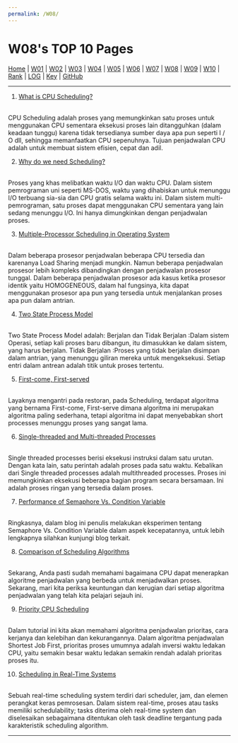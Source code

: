```yaml
---
permalink: /W08/
---
```


# W08's TOP 10 Pages

[Home](https://ikhsanpambayun.github.io/os211/) |
[W01](/os211/W01/) |
[W02](/os211/W02/) |
[W03](/os211/W03/) |
[W04](/os211/W04/) |
[W05](/os211/W05/) |
[W06](/os211/W06/) |
[W07](/os211/W07/) |
[W08](/os211/W08/) |
[W09](/os211/W09/) |
[W10](/os211/W10/) |
[Rank](TXT/myrank.txt) |
[LOG](TXT/mylog.txt) | 
[Key](TXT/mypubkey.txt) |
[GitHub](https://github.com/ikhsanpambayun/os211)
<br>
<hr>

1. [What is CPU Scheduling?](https://www.studytonight.com/operating-system/cpu-scheduling#)
<br>
CPU Scheduling adalah proses yang memungkinkan satu proses untuk menggunakan CPU sementara eksekusi proses lain ditangguhkan (dalam keadaan tunggu) karena tidak tersedianya sumber daya apa pun seperti I / O dll, sehingga memanfaatkan CPU sepenuhnya. Tujuan penjadwalan CPU adalah untuk membuat sistem efisien, cepat dan adil.

2. [Why do we need Scheduling?](https://www.geeksforgeeks.org/cpu-scheduling-in-operating-systems/)
<br>
Proses yang khas melibatkan waktu I/O dan waktu CPU. Dalam sistem pemrograman uni seperti MS-DOS, waktu yang dihabiskan untuk menunggu I/O terbuang sia-sia dan CPU gratis selama waktu ini. Dalam sistem multi-pemrograman, satu proses dapat menggunakan CPU sementara yang lain sedang menunggu I/O. Ini hanya dimungkinkan dengan penjadwalan proses.

3. [Multiple-Processor Scheduling in Operating System](https://www.geeksforgeeks.org/multiple-processor-scheduling-in-operating-system/)
<br>
Dalam beberapa prosesor penjadwalan beberapa CPU tersedia dan karenanya Load Sharing menjadi mungkin. Namun beberapa penjadwalan prosesor lebih kompleks dibandingkan dengan penjadwalan prosesor tunggal. Dalam beberapa penjadwalan prosesor ada kasus ketika prosesor identik yaitu HOMOGENEOUS, dalam hal fungsinya, kita dapat menggunakan prosesor apa pun yang tersedia untuk menjalankan proses apa pun dalam antrian.

4. [Two State Process Model](https://www.guru99.com/process-scheduling.html#3)
<br>
Two State Process Model adalah: Berjalan dan Tidak Berjalan :Dalam sistem Operasi, setiap kali proses baru dibangun, itu dimasukkan ke dalam sistem, yang harus berjalan. Tidak Berjalan :Proses yang tidak berjalan disimpan dalam antrian, yang menunggu giliran mereka untuk mengeksekusi. Setiap entri dalam antrean adalah titik untuk proses tertentu.

5. [First-come, First-served](https://www.academia.edu/42880365/Operating_System_Concepts_10th_Edition)
<br>
Layaknya mengantri pada restoran, pada Scheduling, terdapat algoritma yang bernama First-come, First-serve dimana algoritma ini merupakan algoritma paling sederhana, tetapi algoritma ini dapat menyebabkan short processes menunggu proses yang sangat lama.

6. [Single-threaded and Multi-threaded Processes](https://www.tutorialspoint.com/single-threaded-and-multi-threaded-processes)
<br>
Single threaded processes berisi eksekusi instruksi dalam satu urutan. Dengan kata lain, satu perintah adalah proses pada satu waktu. Kebalikan dari Single threaded processes adalah multithreaded processes. Proses ini memungkinkan eksekusi beberapa bagian program secara bersamaan. Ini adalah proses ringan yang tersedia dalam proses.

7. [Performance of Semaphore Vs. Condition Variable](https://hacksoflife.blogspot.com/2010/12/performance-of-semaphore-vs-condition.html)
<br>
Ringkasnya, dalam blog ini penulis melakukan eksperimen tentang Semaphore Vs. Condition Variable dalam aspek kecepatannya, untuk lebih lengkapnya silahkan kunjungi blog terkait.

8. [Comparison of Scheduling Algorithms](https://www.studytonight.com/operating-system/comparision-scheduling-algorithms)
<br>
Sekarang, Anda pasti sudah memahami bagaimana CPU dapat menerapkan algoritme penjadwalan yang berbeda untuk menjadwalkan proses. Sekarang, mari kita periksa keuntungan dan kerugian dari setiap algoritma penjadwalan yang telah kita pelajari sejauh ini.

9. [Priority CPU Scheduling](https://www.studytonight.com/operating-system/priority-scheduling)
<br>
Dalam tutorial ini kita akan memahami algoritma penjadwalan prioritas, cara kerjanya dan kelebihan dan kekurangannya. Dalam algoritma penjadwalan Shortest Job First, prioritas proses umumnya adalah inversi waktu ledakan CPU, yaitu semakin besar waktu ledakan semakin rendah adalah prioritas proses itu.

10. [Scheduling in Real-Time Systems](https://www.geeksforgeeks.org/scheduling-in-real-time-systems/)
<br>
Sebuah real-time scheduling system terdiri dari scheduler, jam, dan elemen perangkat keras pemrosesan. Dalam sistem real-time, proses atau tasks memiliki schedulability; tasks diterima oleh real-time system dan diselesaikan sebagaimana ditentukan oleh task deadline tergantung pada karakteristik scheduling algorithm.

<hr>
